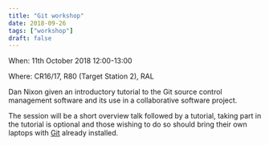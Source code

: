 ```yaml
---
title: "Git workshop"
date: 2018-09-26
tags: ["workshop"]
draft: false
---
```


When: 11th October 2018 12:00-13:00

Where: CR16/17, R80 (Target Station 2), RAL

Dan Nixon given an introductory tutorial to the Git source control management
software and its use in a collaborative software project.

The session will be a short overview talk followed by a tutorial, taking part in
the tutorial is optional and those wishing to do so should bring their own
laptops with [Git](https://git-scm.com/) already installed.
